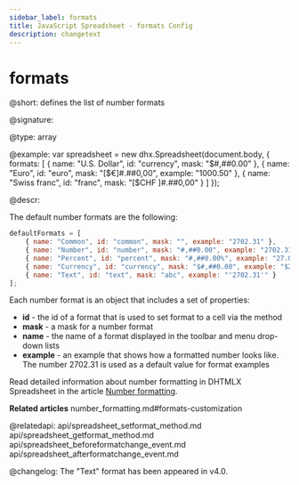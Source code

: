 ```yaml
---
sidebar_label: formats
title: JavaScript Spreadsheet - formats Config
description: changetext
---
```


# formats

@short: defines the list of number formats  

@signature:

@type: array

@example:
var spreadsheet = new dhx.Spreadsheet(document.body, {
    formats: [
    	{
    		name: "U.S. Dollar",
    		id: "currency",
    		mask: "$#,##0.00"
    	},
    	{
    		name: "Euro",
    		id: "euro",
    		mask: "[$€]#.##0,00",
    		example: "1000.50"
    	},
    	{
    		name: "Swiss franc",
    		id: "franc",
    		mask: "[$CHF ]#.##0,00"
    	}
    ]
});

@descr:

The default number formats are the following:

~~~js
defaultFormats = [
	{ name: "Common", id: "common", mask: "", example: "2702.31" },
	{ name: "Number", id: "number", mask: "#,##0.00", example: "2702.31" },
	{ name: "Percent", id: "percent", mask: "#,##0.00%", example: "27.0231%" },
	{ name: "Currency", id: "currency", mask: "$#,##0.00", example: "$2702.31" },
    { name: "Text", id: "text", mask: "abc", example: "'2702.31'" }
];
~~~

Each number format is an object that includes a set of properties:

- **id** - the id of a format that is used to set format to a cell via the [](api/spreadsheet_setformat_method.md) method
- **mask** - a mask for a number format
- **name** - the name of a format displayed in the toolbar and menu drop-down lists
- **example** - an example that shows how a formatted number looks like. The number 2702.31 is used as a default value for format examples

Read detailed information about number formatting in DHTMLX Spreadsheet in the article [Number formatting](number_formatting.md).

**Related articles**
number_formatting.md#formats-customization

@relatedapi:
api/spreadsheet_setformat_method.md
api/spreadsheet_getformat_method.md
api/spreadsheet_beforeformatchange_event.md
api/spreadsheet_afterformatchange_event.md

@changelog: The "Text" format has been appeared in v4.0.
